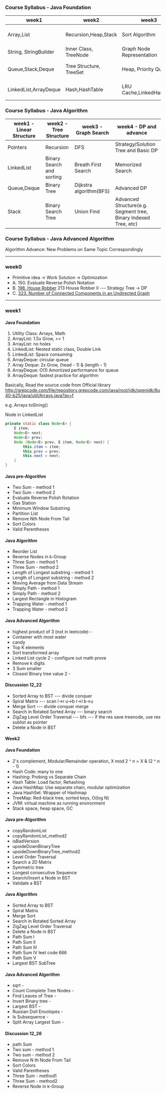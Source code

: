 ### Course Syllabus - Java Foundation

| week1 | week2 | week3 | week4 |
|-------|-------| ----- | ----- |
|Array,List|Recursion,Heap,Stack|Sort Algorithm|JUnit, Test Driven Development|
|String, StringBuilder|Inner Class, TreeNode|Graph Node Representation|Java 8 Features|
|Queue,Stack,Deque|Tree Structure, TreeSet| Heap, Priority Queue|Guava(Google Core Java Libraries|
|LinkedList,ArrayDeque|Hash,HashTable|LRU Cache,LinkedHashMap|Other Open Source Java Library|

### Course Syllabus - Java Algorithm

| week1 - Linear Structure| week2 - Tree Structure | week3 - Graph Search | week4 - DP and advance|
|-------|-------| ----- | ----- |
|Pointers|Recursion|DFS|Strategy/Solution Tree and Basic DP|
|LinkedList|Binary Search and sorting|Breath First Search|Memorized Search|
|Queue,Deque|Binary Tree|Dijkstra algorithm(BFS)|Advanced DP|
|Stack|Binary Search Tree|Union Find|Advanced Structure(e.g. Segment tree, Binary Indexed Tree, etc)

### Course Syllabus - Java Advanced Algorithm

Algorithm Advance: New Problems on Same Topic Correspondingly

---
### week0

- Primitive idea -> Work Solution -> Optimization
- A. 150. Evaluate Reverse Polish Notation
- B. [198. House Robber](https://leetcode.com/problems/house-robber/description/)
   213 House Robber II --- Strategy Tree -> DP
- C. [323. Number of Connected Components in an Undirected Graph](https://leetcode.com/problems/number-of-connected-components-in-an-undirected-graph/description/)

---

### week1
#### Java Foundation
1. Utility Class: Arrays, Math
2. ArrayList: 1.5x Grow, >> 1
3. ArrayList: no holes
4. LinkedList: Nested static class, Double Link
5. LinkedList: Space consuming
6. ArrayDeque: circular queue
7. Array Deque: 2x Grow, (head - 1) & (length - 1)
8. ArrayDeque: O(1) Amortized performance for queue
9. ArrayDeque: fastest practice for algorithm

Basically, Read the source code from Official library
http://grepcode.com/file/repository.grepcode.com/java/root/jdk/openjdk/8u40-b25/java/util/Arrays.java?av=f

e.g.
Arrays toString()

Node<E> in LinkedList<E> 

```java
private static class Node<E> {
    E item;
    Node<E> next;
    Node<E> prev;
    Node (Node<E> prev, E item, Node<E> next) {
        this.item = item;
        this.prev = prev;
        this.next = next;
    }
}
```

#### Java pre-Algorithm

- Two Sum - method 1
- Two Sum - method 2
- Evaluate Reverse Polish Rotation
- Gas Station
- Minimum Window Substring
- Partition List
- Remove Nth Node From Tail
- Sort Colors
- Valid Parentheses

#### Java Algorithm

- Reorder List
- Reverse Nodes in k-Group
- Three Sum - method 1
- Three Sum - method 2
- Length of Longest substring - method 1
- Length of Longest substring - method 2
- Moving Average from Data Stream
- Simply Path - method 1
- Simply Path - method 2
- Largest Rectangle in Histogram
- Trapping Water - method 1
- Trapping Water - method 2



#### Java Advanced Algorithm

- highest product of 3 (not in leetcode) -
- Container with most water
- candy
- Top K elements
- Sort transformed array
- Linked List cycle 2 - configure out math prove
- Remove k digits
- 3 Sum smaller
- Closest Binary tree value 2 -

#### Discussion 12_22
- Sorted Array to BST --- divide conquer
- Spiral Matrix --- scan l->r u->b r->l b->u
- Merge Sort --- divide conquer merge
- Search in Rotated Sorted Array --- binary search
- ZigZag Level Order Traversal  --- bfs --- if the res save treenode, use res sublist as pointer
- Delete a Node in BST 

#### Week2
#### Java Foundation
- 2's complement, Modular/Remainder operation, X mod 2 ^ n = X & (2 ^ n - 1)
- Hash Code: many to one
- Hashing: Probing vs Separate Chain
- Hash Table: Load factor, Rehashing
- Java HashMap: Use separate chain, modular optimization
- Java HashSet: Wrapper of Hashmap
- TreeMap: Red-black tree, sorted keys, O(log N)
- JVM: virtual machine as running environment
- Stack space, heap space, GC

#### Java pre-Algorithm
- copyRandomList
- copyRandomList_method2
- isBadVersion
- upsideDownBinaryTree
- upsideDownBinaryTree_method2
- Level Order Traversal
- Search a 2D Matrix
- Symmetric tree
- Longest consecutive Sequence
- Search/Insert a Node in BST
- Validate a BST

#### Java Algorithm
- Sorted Array to BST
- Spiral Matrix
- Merge Sort
- Search in Rotated Sorted Array
- ZigZag Level Order Traversal
- Delete a Node in BST
- Path Sum I
- Path Sum II
- Path Sum III
- Path Sum IV leet code 666
- Path Sum V
- Largest BST SubTree

#### Java Advanced Algorithm
- sqrt -
- Count Complete Tree Nodes -
- Find Leaves of Tree -
- Invert Binary tree -
- Largest BST -
- Russian Doll Envolopes -
- Is Subsequence -
- Split Array Largest Sum -

#### Discussion 12_26
- path Sum
- Two sum - method 1
- Two sum - method 2
- Remove N th Node From Tail 
- Sort Colors
- Valid Parentheses
- Three Sum - method1
- Three Sum - method2
- Reverse Node in k-Group